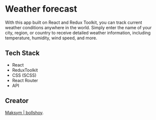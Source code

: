 # Weather forecast

With this app built on React and Redux Toolkit, you can track current weather conditions anywhere in the world. Simply enter the name of your city, region, or country to receive detailed weather information, including temperature, humidity, wind speed, and more.

## Tech Stack
- React
- ReduxToolkit
- CSS (SCSS)
- React Router
- API

## Creator
[Maksym | bollshoy](https://github.com/bollshoy).